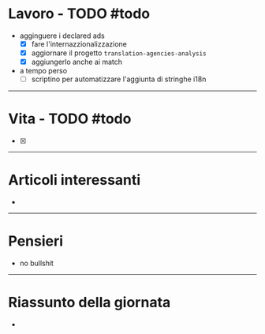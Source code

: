 # Lavoro - TODO #todo 
- agginguere i declared ads
    - [x] fare l'internazzionalizzazione
    - [x] aggiornare il progetto  `translation-agencies-analysis`
    - [x] aggiungerlo anche ai match

- a tempo perso
    - [ ] scriptino per automatizzare l'aggiunta di stringhe i18n

---

# Vita - TODO #todo 
- [x] 

---

# Articoli interessanti
- 

---

# Pensieri
- no bullshit

---

# Riassunto della giornata
- 